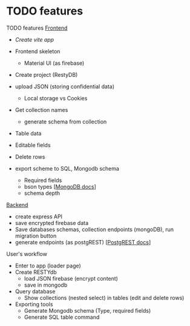 # TODO features

TODO features
<ins>Frontend<ins>
- <i>Create vite app</i>
- Frontend skeleton
    - Material UI (as firebase)
- Create project (RestyDB)
- upload JSON (storing confidential data)
    - Local storage vs Cookies
- Get collection names
    - generate schema from collection
- Table data 
- Editable fields
- Delete rows  

- export scheme to SQL, Mongodb schema
    - Required fields
    - bson types [[MongoDB docs](https://www.mongodb.com/docs/manual/reference/bson-types/)]
    - schema depth



<ins>Backend<ins>
- create express API
- save encrypted firebase data
- Save databases schemas, collection endpoints (mongoDB), run migration button
- generate endpoints (as postgREST)
[[PostgREST docs](https://docs.postgrest.org/en/v13/references/api/tables_views.html)]

User's workflow
- Enter to app (loader page)
- Create RESTYdb
    - load JSON firebase (encrypt content)
    - save in mongodb
- Query database
    - Show collections (nested select) in tables (edit and delete rows)
- Exporting tools
    - Generate Mongodb schema (Type, required fields)
    - Generate SQL table command

